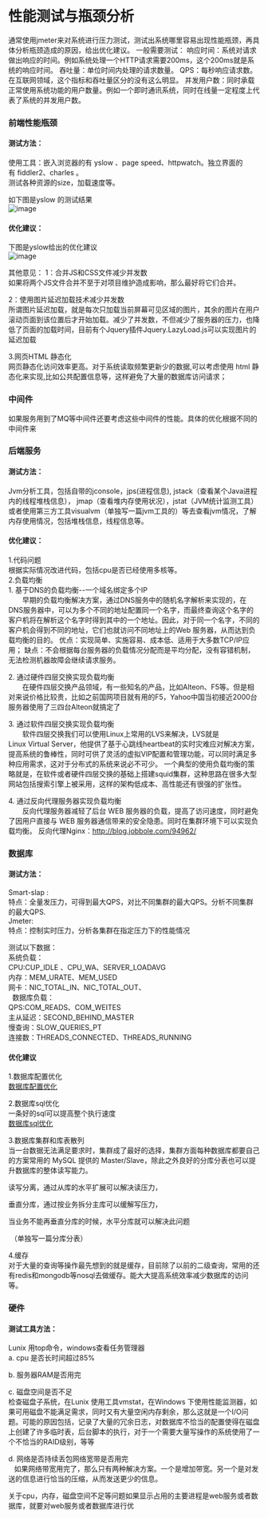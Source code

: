 # 性能测试与瓶颈分析
通常使用jmeter来对系统进行压力测试，测试出系统哪里容易出现性能瓶颈，再具体分析瓶颈造成的原因，给出优化建议。
一般需要测试：
响应时间：系统对请求做出响应的时间。例如系统处理一个HTTP请求需要200ms，这个200ms就是系统的响应时间。
吞吐量：单位时间内处理的请求数量。
QPS：每秒响应请求数。在互联网领域，这个指标和吞吐量区分的没有这么明显。
并发用户数：同时承载正常使用系统功能的用户数量。例如一个即时通讯系统，同时在线量一定程度上代表了系统的并发用户数。

### 前端性能瓶颈
#### 测试方法：
使用工具：嵌入浏览器的有 yslow 、page speed、httpwatch。独立界面的有 fiddler2、charles 。				
测试各种资源的size，加载速度等。

如下图是yslow 的测试结果		
![image](https://github.com/miozeng/Review/blob/master/MQ%E4%B8%8E%E5%90%84%E7%A7%8D%E5%8D%8F%E8%AE%AE/yslowtest.png)

#### 优化建议：	
下图是yslow给出的优化建议		
![image](https://github.com/miozeng/Review/blob/master/MQ%E4%B8%8E%E5%90%84%E7%A7%8D%E5%8D%8F%E8%AE%AE/yslowadvice.png)
                 
其他意见：
1：合并JS和CSS文件减少并发数		
如果将两个JS文件合并不至于对项目维护造成影响，那么最好将它们合并。		

2：使用图片延迟加载技术减少并发数		
所谓图片延迟加载，就是每次只加载当前屏幕可见区域的图片，其余的图片在用户滚动页面到该位置后才开始加载。减少了并发数，不但减少了服务器的压力，也降低了页面的加载时间，目前有个Jquery插件Jquery.LazyLoad.js可以实现图片的延迟加载
		
3.网页HTML 静态化				
网页静态化访问效率更高。对于系统读取频繁更新少的数据,可以考虑使用 html 静态化来实现,比如公共配置信息等，这样避免了大量的数据库访问请求；
			
### 中间件
如果服务用到了MQ等中间件还要考虑这些中间件的性能。具体的优化根据不同的中间件来			

### 后端服务		
#### 测试方法：						
Jvm分析工具，包括自带的jconsole，jps(进程信息), jstack（查看某个Java进程内的线程堆栈信息）， jmap（查看堆内存使用状况），jstat（JVM统计监测工具）或者使用第三方工具visualvm（单独写一篇jvm工具的）等去查看jvm情况，了解内存使用情况，包括堆栈信息，线程信息等。
		
#### 优化建议：		
1.代码问题			
根据实际情况改进代码，包括cpu是否已经使用多核等。			
2.负载均衡		
1. 基于DNS的负载均衡--一个域名绑定多个IP		
　　早期的负载均衡解决方案，通过DNS服务中的随机名字解析来实现的，在DNS服务器中，可以为多个不同的地址配置同一个名字，而最终查询这个名字的客户机将在解析这个名字时得到其中的一个地址。因此，对于同一个名字，不同的客户机会得到不同的地址，它们也就访问不同地址上的Web 服务器，从而达到负载均衡的目的。
优点：实现简单、实施容易、成本低、适用于大多数TCP/IP应用；
缺点：不会根据每台服务器的负载情况分配而是平均分配，没有容错机制，无法检测机器故障会继续请求服务。

2. 通过硬件四层交换实现负载均衡							
　　在硬件四层交换产品领域，有一些知名的产品，比如Alteon、F5等。但是相对来说价格比较贵，比如之前国网项目就有用的F5，Yahoo中国当初接近2000台服务器使用了三四台Alteon就搞定了
					
3. 通过软件四层交换实现负载均衡			
　　软件四层交换我们可以使用Linux上常用的LVS来解决，LVS就是Linux Virtual Server，他提供了基于心跳线heartbeat的实时灾难应对解决方案，提高系统的鲁棒性，同时可供了灵活的虚拟VIP配置和管理功能，可以同时满足多种应用需求，这对于分布式的系统来说必不可少。
一个典型的使用负载均衡的策略就是，在软件或者硬件四层交换的基础上搭建squid集群，这种思路在很多大型网站包括搜索引擎上被采用，这样的架构低成本、高性能还有很强的扩张性。
		
4. 通过反向代理服务器实现负载均衡											
　　反向代理服务器减轻了后台 WEB 服务器的负载，提高了访问速度，同时避免了因用户直接与 WEB 服务器通信带来的安全隐患。同时在集群环境下可以实现负载均衡。
反向代理Nginx：http://blog.jobbole.com/94962/					


### 数据库
#### 测试方法：
Smart-slap :				
特点：全量发压力，可得到最大QPS，对比不同集群的最大QPS。分析不同集群的最大QPS.								
Jmeter:			
特点：控制实时压力，分析各集群在指定压力下的性能情况			

测试以下数据：			
系统负载：			
CPU:CUP_IDLE 、CPU_WA、SERVER_LOADAVG			
内存：MEM_URATE、MEM_USED			
网卡：NIC_TOTAL_IN、NIC_TOTAL_OUT、			
 
数据库负载：			
QPS:COM_READS、COM_WEITES			
主从延迟：SECOND_BEHIND_MASTER			
慢查询：SLOW_QUERIES_PT		
连接数：THREADS_CONNECTED、THREADS_RUNNING						

#### 优化建议	
1.数据库配置优化		
[数据库配置优化](https://github.com/miozeng/Review/blob/master/%E5%A4%A7%E6%95%B0%E6%8D%AE%E4%B8%8E%E9%AB%98%E5%B9%B6%E5%8F%91%E4%B8%8Emysql%E6%80%A7%E8%83%BD%E8%B0%83%E4%BC%98/MYSQL%E6%95%B0%E6%8D%AE%E5%BA%93%E4%BC%98%E5%8C%96.md)


2.数据库sql优化		
一条好的sql可以提高整个执行速度		
[数据库sql优化](https://github.com/miozeng/Review/blob/master/%E5%A4%A7%E6%95%B0%E6%8D%AE%E4%B8%8E%E9%AB%98%E5%B9%B6%E5%8F%91%E4%B8%8Emysql%E6%80%A7%E8%83%BD%E8%B0%83%E4%BC%98/sql%E4%BC%98%E5%8C%96.md)

3.数据库集群和库表散列 				          
当一台数据无法满足要求时，集群成了最好的选择，集群方面每种数据库都要自己的方案常用的 MySQL 提供的 Master/Slave，除此之外良好的分库分表也可以提升数据库的整体读写能力。

读写分离，通过从库的水平扩展可以解决读压力，			

垂直分库，通过按业务拆分主库可以缓解写压力，	

当业务不能再垂直分库的时候，水平分库就可以解决此问题		

 （单独写一篇分库分表）			

4.缓存	
对于大量的查询等操作最先想到的就是缓存，目前除了以前的二级查询，常用的还有redis和mongodb等nosql去做缓存。能大大提高系统效率减少数据库的访问等。 


### 硬件
#### 测试工具方法：
Lunix 用top命令，windows查看任务管理器			
a. cpu 是否长时间超过85%

b. 服务器RAM是否用完	

c. 磁盘空间是否不足						
检查磁盘子系统，在Lunix 使用工具vmstat，在Windows 下使用性能监测器，如果可用磁盘不能满足需求，同时又有大量空闲内存剩余，那么这就是一个I/O问题。可能的原因包括，记录了大量的冗余日志，对数据库不恰当的配置使得在磁盘上创建了许多临时表，后台脚本的执行，对于一个需要大量写操作的系统使用了一个不恰当的RAID级别，等等
					
d. 网络是否持续丢包网络宽带是否用完				
   如果网络带宽用完了，那么只有两种解决方案。一个是增加带宽。另一个是对发送的信息进行恰当的压缩，从而发送更少的信息。								

关于cpu，内存，磁盘空间不足等问题如果显示占用的主要进程是web服务或者数据库，就要对web服务或者数据库进行优			







 

